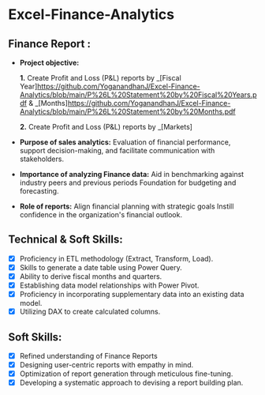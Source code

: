 # Excel-Finance-Analytics
## Finance Report :

- **Project objective:** 

  **1.** Create Profit and Loss (P&L) reports by _[Fiscal Year]https://github.com/YoganandhanJ/Excel-Finance-Analytics/blob/main/P%26L%20Statement%20by%20Fiscal%20Years.pdf & _[Months]https://github.com/YoganandhanJ/Excel-Finance-Analytics/blob/main/P%26L%20Statement%20by%20Months.pdf
  
   **2.** Create Profit and Loss (P&L) reports by _[Markets]
  
- **Purpose of sales analytics:** Evaluation of financial performance, support decision-making, and facilitate communication with stakeholders.

- **Importance of analyzing Finance data:** Aid in benchmarking against industry peers and previous periods Foundation for budgeting and forecasting.

- **Role of reports:** Align financial planning with strategic goals Instill confidence in the organization's financial outlook.


## Technical & Soft Skills:
- [x]	Proficiency in ETL methodology (Extract, Transform, Load).
- [x]	Skills to generate a date table using Power Query.
- [x]	Ability to derive fiscal months and quarters.
- [x]	Establishing data model relationships with Power Pivot.
- [x]	Proficiency in incorporating supplementary data into an existing data model.
- [x]	Utilizing DAX to create calculated columns.

## Soft Skills:
- [x]	Refined understanding of Finance Reports
- [x]	Designing user-centric reports with empathy in mind.
- [x]	Optimization of report generation through meticulous fine-tuning.
- [x]	Developing a systematic approach to devising a report building plan.
